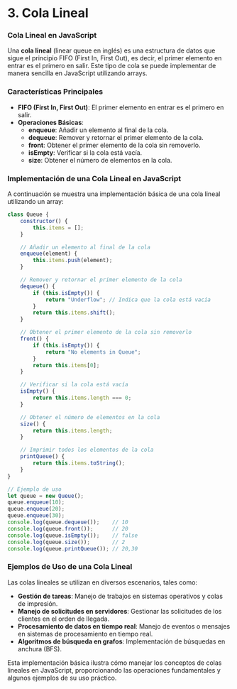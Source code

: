 # 3. Cola Lineal

### Cola Lineal en JavaScript

Una **cola lineal** (linear queue en inglés) es una estructura de datos que sigue el principio FIFO (First In, First Out), es decir, el primer elemento en entrar es el primero en salir. Este tipo de cola se puede implementar de manera sencilla en JavaScript utilizando arrays.

### Características Principales

- **FIFO (First In, First Out)**: El primer elemento en entrar es el primero en salir.
- **Operaciones Básicas**:
    - **enqueue**: Añadir un elemento al final de la cola.
    - **dequeue**: Remover y retornar el primer elemento de la cola.
    - **front**: Obtener el primer elemento de la cola sin removerlo.
    - **isEmpty**: Verificar si la cola está vacía.
    - **size**: Obtener el número de elementos en la cola.

### Implementación de una Cola Lineal en JavaScript

A continuación se muestra una implementación básica de una cola lineal utilizando un array:

```jsx
class Queue {
    constructor() {
        this.items = [];
    }

    // Añadir un elemento al final de la cola
    enqueue(element) {
        this.items.push(element);
    }

    // Remover y retornar el primer elemento de la cola
    dequeue() {
        if (this.isEmpty()) {
            return "Underflow"; // Indica que la cola está vacía
        }
        return this.items.shift();
    }

    // Obtener el primer elemento de la cola sin removerlo
    front() {
        if (this.isEmpty()) {
            return "No elements in Queue";
        }
        return this.items[0];
    }

    // Verificar si la cola está vacía
    isEmpty() {
        return this.items.length === 0;
    }

    // Obtener el número de elementos en la cola
    size() {
        return this.items.length;
    }

    // Imprimir todos los elementos de la cola
    printQueue() {
        return this.items.toString();
    }
}

// Ejemplo de uso
let queue = new Queue();
queue.enqueue(10);
queue.enqueue(20);
queue.enqueue(30);
console.log(queue.dequeue());    // 10
console.log(queue.front());      // 20
console.log(queue.isEmpty());    // false
console.log(queue.size());       // 2
console.log(queue.printQueue()); // 20,30

```

### Ejemplos de Uso de una Cola Lineal

Las colas lineales se utilizan en diversos escenarios, tales como:

- **Gestión de tareas**: Manejo de trabajos en sistemas operativos y colas de impresión.
- **Manejo de solicitudes en servidores**: Gestionar las solicitudes de los clientes en el orden de llegada.
- **Procesamiento de datos en tiempo real**: Manejo de eventos o mensajes en sistemas de procesamiento en tiempo real.
- **Algoritmos de búsqueda en grafos**: Implementación de búsquedas en anchura (BFS).

Esta implementación básica ilustra cómo manejar los conceptos de colas lineales en JavaScript, proporcionando las operaciones fundamentales y algunos ejemplos de su uso práctico.